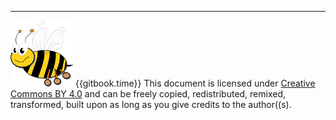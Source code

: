 
---

![Very Simple Control Protocol](./assets/logo_100.png "Very Simple Control Protocol")
{{gitbook.time}}
This document is licensed under [Creative Commons BY 4.0](https://creativecommons.org/licenses/by/4.0/) and can be freely copied, redistributed, remixed, transformed, built upon as long as you give credits to the author((s).